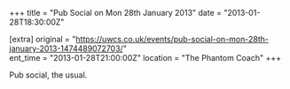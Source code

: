 +++
title = "Pub Social on Mon 28th January 2013"
date = "2013-01-28T18:30:00Z"

[extra]
original = "https://uwcs.co.uk/events/pub-social-on-mon-28th-january-2013-1474489072703/"    
ent_time = "2013-01-28T21:00:00Z"
location = "The Phantom Coach"
+++

Pub social, the usual.

